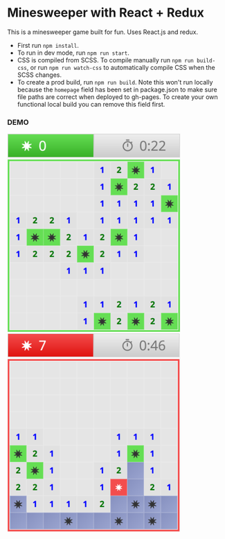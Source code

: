 # Minesweeper with React + Redux

This is a minesweeper game built for fun. Uses React.js and redux.

* First run `npm install`.
* To run in dev mode, run `npm run start`.
* CSS is compiled from SCSS. To compile manually run `npm run build-css`, or run `npm run watch-css` to automatically compile CSS when the SCSS changes.
* To create a prod build, run `npm run build`. Note this won't run locally because the `homepage` field has been set
in package.json to make sure file paths are correct when deployed to gh-pages. To create your own functional local build you can remove this field first.

### DEMO

<img src="screenshot-win.png" width="400"> <img src="screenshot-lose.png" width="400">
